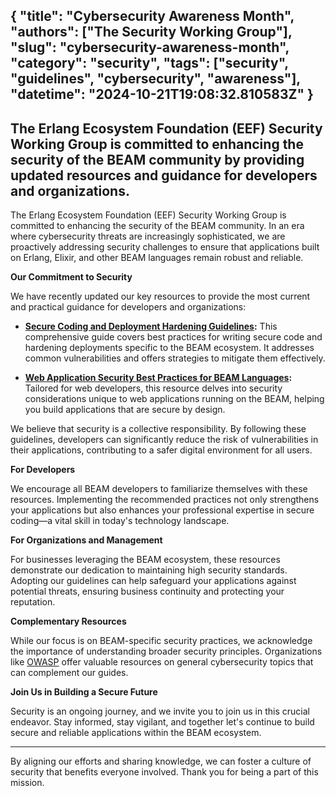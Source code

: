 {
  "title": "Cybersecurity Awareness Month",
  "authors": ["The Security Working Group"],
  "slug": "cybersecurity-awareness-month",
  "category": "security",
  "tags": ["security", "guidelines", "cybersecurity", "awareness"],
  "datetime": "2024-10-21T19:08:32.810583Z"
}
---
The Erlang Ecosystem Foundation (EEF) Security Working Group is committed to enhancing the security of the BEAM community by providing updated resources and guidance for developers and organizations.
---

The Erlang Ecosystem Foundation (EEF) Security Working Group is committed to enhancing the security of the BEAM community. In an era where cybersecurity threats are increasingly sophisticated, we are proactively addressing security challenges to ensure that applications built on Erlang, Elixir, and other BEAM languages remain robust and reliable.

**Our Commitment to Security**

We have recently updated our key resources to provide the most current and practical guidance for developers and organizations:

- **[Secure Coding and Deployment Hardening Guidelines](https://erlef.github.io/security-wg/secure_coding_and_deployment_hardening/):** This comprehensive guide covers best practices for writing secure code and hardening deployments specific to the BEAM ecosystem. It addresses common vulnerabilities and offers strategies to mitigate them effectively.

- **[Web Application Security Best Practices for BEAM Languages](https://erlef.github.io/security-wg/web_app_security_best_practices_beam/):** Tailored for web developers, this resource delves into security considerations unique to web applications running on the BEAM, helping you build applications that are secure by design.

We believe that security is a collective responsibility. By following these guidelines, developers can significantly reduce the risk of vulnerabilities in their applications, contributing to a safer digital environment for all users.

**For Developers**

We encourage all BEAM developers to familiarize themselves with these resources. Implementing the recommended practices not only strengthens your applications but also enhances your professional expertise in secure coding—a vital skill in today's technology landscape.

**For Organizations and Management**

For businesses leveraging the BEAM ecosystem, these resources demonstrate our dedication to maintaining high security standards. Adopting our guidelines can help safeguard your applications against potential threats, ensuring business continuity and protecting your reputation.

**Complementary Resources**

While our focus is on BEAM-specific security practices, we acknowledge the importance of understanding broader security principles. Organizations like [OWASP](https://www.owasp.org/) offer valuable resources on general cybersecurity topics that can complement our guides.

**Join Us in Building a Secure Future**

Security is an ongoing journey, and we invite you to join us in this crucial endeavor. Stay informed, stay vigilant, and together let's continue to build secure and reliable applications within the BEAM ecosystem.

---

By aligning our efforts and sharing knowledge, we can foster a culture of security that benefits everyone involved. Thank you for being a part of this mission.